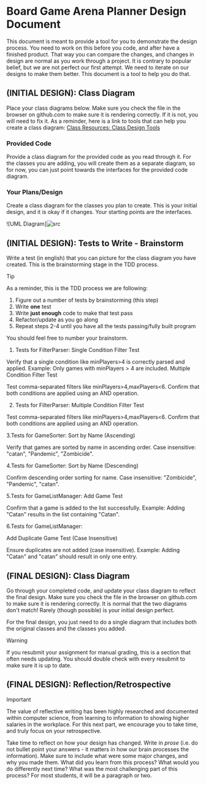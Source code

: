 # Board Game Arena Planner Design Document


This document is meant to provide a tool for you to demonstrate the design process. You need to work on this before you code, and after have a finished product. That way you can compare the changes, and changes in design are normal as you work through a project. It is contrary to popular belief, but we are not perfect our first attempt. We need to iterate on our designs to make them better. This document is a tool to help you do that.


## (INITIAL DESIGN): Class Diagram 

Place your class diagrams below. Make sure you check the file in the browser on github.com to make sure it is rendering correctly. If it is not, you will need to fix it. As a reminder, here is a link to tools that can help you create a class diagram: [Class Resources: Class Design Tools](https://github.com/CS5004-khoury-lionelle/Resources?tab=readme-ov-file#uml-design-tools)

### Provided Code

Provide a class diagram for the provided code as you read through it.  For the classes you are adding, you will create them as a separate diagram, so for now, you can just point towards the interfaces for the provided code diagram.



### Your Plans/Design

Create a class diagram for the classes you plan to create. This is your initial design, and it is okay if it changes. Your starting points are the interfaces. 

![UML Diagram]![src](https://github.com/user-attachments/assets/0f6acec7-596b-4ff6-8a1b-c65f404ea453)


## (INITIAL DESIGN): Tests to Write - Brainstorm

Write a test (in english) that you can picture for the class diagram you have created. This is the brainstorming stage in the TDD process. 

> [!TIP]
> As a reminder, this is the TDD process we are following:
> 1. Figure out a number of tests by brainstorming (this step)
> 2. Write **one** test
> 3. Write **just enough** code to make that test pass
> 4. Refactor/update  as you go along
> 5. Repeat steps 2-4 until you have all the tests passing/fully built program

You should feel free to number your brainstorm. 

1. Tests for FilterParser:
Single Condition Filter Test

Verify that a single condition like minPlayers>4 is correctly parsed and applied.
Example: Only games with minPlayers > 4 are included.
Multiple Condition Filter Test

Test comma-separated filters like minPlayers>4,maxPlayers<6.
Confirm that both conditions are applied using an AND operation.

2. Tests for FilterParser:
Multiple Condition Filter Test

Test comma-separated filters like minPlayers>4,maxPlayers<6.
Confirm that both conditions are applied using an AND operation.

3.Tests for GameSorter:
Sort by Name (Ascending)

Verify that games are sorted by name in ascending order.
Case insensitive: "catan", "Pandemic", "Zombicide".

4.Tests for GameSorter:
Sort by Name (Descending)

Confirm descending order sorting for name.
Case insensitive: "Zombicide", "Pandemic", "catan".

5.Tests for GameListManager:
Add Game Test

Confirm that a game is added to the list successfully.
Example: Adding "Catan" results in the list containing "Catan".

6.Tests for GameListManager:

Add Duplicate Game Test (Case Insensitive)

Ensure duplicates are not added (case insensitive).
Example: Adding "Catan" and "catan" should result in only one entry.




## (FINAL DESIGN): Class Diagram

Go through your completed code, and update your class diagram to reflect the final design. Make sure you check the file in the browser on github.com to make sure it is rendering correctly. It is normal that the two diagrams don't match! Rarely (though possible) is your initial design perfect. 

For the final design, you just need to do a single diagram that includes both the original classes and the classes you added. 

> [!WARNING]
> If you resubmit your assignment for manual grading, this is a section that often needs updating. You should double check with every resubmit to make sure it is up to date.





## (FINAL DESIGN): Reflection/Retrospective

> [!IMPORTANT]
> The value of reflective writing has been highly researched and documented within computer science, from learning to information to showing higher salaries in the workplace. For this next part, we encourage you to take time, and truly focus on your retrospective.

Take time to reflect on how your design has changed. Write in *prose* (i.e. do not bullet point your answers - it matters in how our brain processes the information). Make sure to include what were some major changes, and why you made them. What did you learn from this process? What would you do differently next time? What was the most challenging part of this process? For most students, it will be a paragraph or two. 
